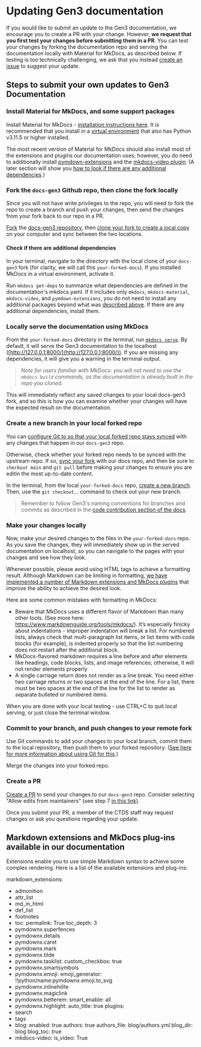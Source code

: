 # Updating Gen3 documentation

If you would like to submit an update to the Gen3 documentation, we encourage you to create a PR with your change. However, **we request that you first test your changes before submitting them in a PR**. You can test your changes by forking the documentation repo and serving the documentation locally with Material for MkDocs, as described below. If testing is too technically challenging, we ask that you instead [create an issue](https://github.com/uc-cdis/docs-gen3/issues/new/choose) to suggest your update. 

## Steps to submit your own updates to Gen3 Documentation

### Install Material for MkDocs, and some support packages

Install Material for MkDocs - [installation instructions here](https://squidfunk.github.io/mkdocs-material/getting-started/). It is recommended that you install in a [virtual environment](https://realpython.com/what-is-pip/#using-pip-in-a-python-virtual-environment) that also has Python v3.11.5 or higher installed.  

The most recent version of Material for MkDocs should also install most of the extensions and plugins our documentation uses; however, you do need to additionally install [pymdown-extensions](https://pypi.org/project/pymdown-extensions/) and the [mkdocs-video plugin](https://pypi.org/project/mkdocs-video/). (A later section will show you [how to look if there are any additional dependencies](#check-if-there-are-additional-dependencies).)

### Fork the `docs-gen3` Github repo, then clone the fork locally

Since you will not have write privileges to the repo, you will need to fork the repo to create a branch and push your changes, then send the changes from your fork back to our repo in a PR.  

[Fork](https://docs.github.com/en/pull-requests/collaborating-with-pull-requests/working-with-forks/fork-a-repo) the [docs-gen3 repository](https://github.com/uc-cdis/docs-gen3), then [clone your fork to create a local copy](https://docs.github.com/en/repositories/creating-and-managing-repositories/cloning-a-repository) on your computer and sync between the two locations.  

#### Check if there are additional dependencies

In your terminal, navigate to the directory with the local clone of your `docs-gen3` fork (for clarity, we will call this `your-forked-docs`). If you installed MkDocs in a virtual environment, activate it.  

Run `mkdocs get-deps` to summarize what dependencies are defined in the documentation's mkdocs.yaml. If it includes only `mkdocs`, `mkdocs-material`, `mkdocs-video`, and `pymdown-extensions`, you do not need to install any additional packages beyond what was [described above](#install-material-for-mkdocs-and-some-support-packages). If there are any additional dependencies, install them.  

### Locally serve the documentation using MkDocs

From the `your-forked-docs` directory in the terminal, run [`mkdocs serve`](https://www.mkdocs.org/user-guide/cli/#mkdocs-serve). By default, it will serve the Gen3 documentation to the localhost ([http://127.0.0.1:8000/](http://127.0.0.1:8000/)). If you are missing any dependencies, it will give you a warning in the terminal output.  

> *Note for users familiar with MkDocs: you will not need to use the `mkdocs build` commands, as the documentation is already built in the repo you cloned.*  

This will immediately reflect any saved changes to your local docs-gen3 fork, and so this is how you can examine whether your changes will have the expected result on the documentation. 

### Create a new branch in your local forked repo  

You can [configure Git to so that your local forked repo stays synced](https://docs.github.com/en/pull-requests/collaborating-with-pull-requests/working-with-forks/fork-a-repo#configuring-git-to-sync-your-fork-with-the-upstream-repository) with any changes that happen in our `docs-gen3` repo.  

Otherwise, check whether your forked repo needs to be synced with the upstream repo. If so, [sync your fork](https://docs.github.com/en/pull-requests/collaborating-with-pull-requests/working-with-forks/syncing-a-fork) with our docs repo, and then be sure to `checkout main` and `git pull` before making your changes to ensure you are editin the most up-to-date content.  

In the terminal, from the local `your-forked-docs` repo, [create a new branch](https://www.atlassian.com/git/tutorials/using-branches). Then, use the `git checkout`... command to check out your new branch.  

> Remember to follow Gen3's naming conventions for branches and commits as described in the [code contribution section of the docs](https://github.com/uc-cdis/docs-gen3/blob/main/docs/gen3-resources/developer-guide/contribute.md#naming-conventions).

### Make your changes locally

Now, make your desired changes to the files in the `your-forked-docs` repo. As you save the changes, they will immediately show up in the served documentation on localhost, so you can navigate to the pages with your changes and see how they look.  

Whenever possible, please avoid using HTML tags to achieve a formatting result. Although Markdown can be limiting in formatting, [we have implemented a number of Markdown extensions and MkDocs plugins](#markdown-extensions-and-mkdocs-plug-ins-available-in-our-documentation) that improve the ability to achieve the desired look.  

Here are some common mistakes with formatting in MkDocs:

* Beware that MkDocs uses a different flavor of Markdown than many other tools. (See more here: https://www.markdownguide.org/tools/mkdocs/). It’s especially finicky about indentations - improper indentation will break a list. For numbered lists, always check that multi-paragraph list items, or list items with code blocks (for example), is indented properly so that the list numbering does not restart after the additional block.  
* MkDocs-flavored markdown requires a line before and after elements like headings, code blocks, lists, and image references; otherwise, it will not render elements properly
* A single carriage return does not render as a line break. You need either two carriage returns or two spaces at the end of the line. For a list, there must be two spaces at the end of the line for the list to render as separate bulleted or numbered items.  

When you are done with your local testing - use CTRL+C to quit local serving, or just close the terminal window.

### Commit to your branch, and push changes to your remote fork

Use Git commands to add your changes to your local branch, commit them to the local repository, then push them to your forked repository. ([See here for more information about using Git for this](https://docs.github.com/en/get-started/using-git).)

Merge the changes into your forked repo. 

### Create a PR

[Create a PR](https://docs.github.com/en/pull-requests/collaborating-with-pull-requests/proposing-changes-to-your-work-with-pull-requests/creating-a-pull-request-from-a-fork) to send your changes to our `docs-gen3` repo. Consider selecting "Allow edits from maintainers" (see step 7 [in this link](https://docs.github.com/en/pull-requests/collaborating-with-pull-requests/proposing-changes-to-your-work-with-pull-requests/creating-a-pull-request-from-a-fork)).

Once you submit your PR, a member of the CTDS staff may request changes or ask you questions regarding your update.

## Markdown extensions and MkDocs plug-ins available in our documentation

Extensions enable you to use simple Markdown syntax to achieve some complex rendering. Here is a list of the available extensions and plug-ins:

markdown_extensions:
  - admonition
  - attr_list
  - md_in_html
  - def_list
  - footnotes
  - toc:
      permalink: True
      toc_depth: 3
  - pymdownx.superfences
  - pymdownx.details
  - pymdownx.caret
  - pymdownx.mark
  - pymdownx.tilde
  - pymdownx.tasklist:
      custom_checkbox: true  
  - pymdownx.smartsymbols
  - pymdownx.emoji:
      emoji_generator: !!python/name:pymdownx.emoji.to_svg
  - pymdownx.inlinehilite
  - pymdownx.magiclink
  - pymdownx.betterem:
      smart_enable: all
  - pymdownx.highlight:
      auto_title: true
plugins:
  - search
  - tags
  - blog:
      enabled: true
      authors: true
      authors_file: blog/authors.yml
      blog_dir: blog
      blog_toc: true
  - mkdocs-video:
      is_video: True